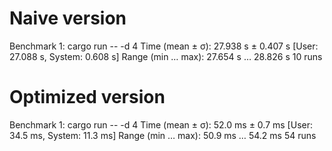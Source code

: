 # Naive version
Benchmark 1: cargo run -- -d 4
  Time (mean ± σ):     27.938 s ±  0.407 s    [User: 27.088 s, System: 0.608 s]
  Range (min … max):   27.654 s … 28.826 s    10 runs

# Optimized version
Benchmark 1: cargo run -- -d 4
  Time (mean ± σ):      52.0 ms ±   0.7 ms    [User: 34.5 ms, System: 11.3 ms]
  Range (min … max):    50.9 ms …  54.2 ms    54 runs
